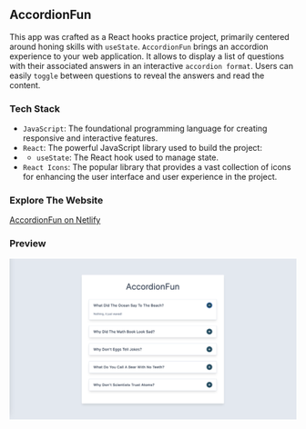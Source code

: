 ## AccordionFun

This app was crafted as a React hooks practice project, primarily centered around honing skills with `useState`. 
`AccordionFun` brings an accordion experience to your web application. It allows to display a list of questions with their associated answers in an interactive `accordion format`. Users can easily `toggle` between questions to reveal the answers and read the content.

### Tech Stack
- `JavaScript`: The foundational programming language for creating responsive and interactive features.
- `React`: The powerful JavaScript library used to build the project: 
- - `useState`: The React hook used to manage state.
- `React Icons`: The popular library that provides a vast collection of icons for enhancing the user interface and user experience in the project.

### Explore The Website
[AccordionFun on Netlify](https://accordion-fun.netlify.app/)

### Preview
<img src="public/accordion-fun.png" alt="AccordionFun React Project">